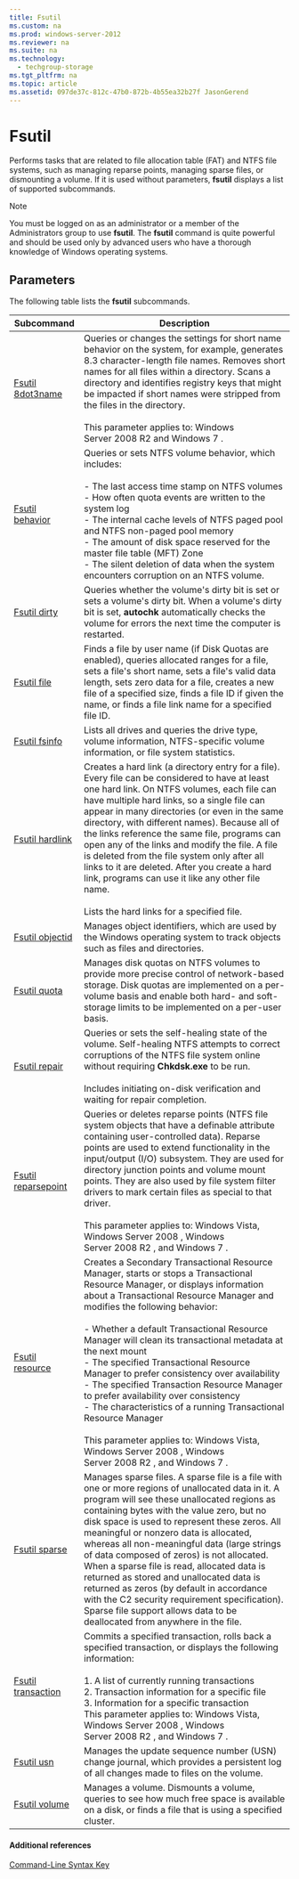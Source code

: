 ```yaml
---
title: Fsutil
ms.custom: na
ms.prod: windows-server-2012
ms.reviewer: na
ms.suite: na
ms.technology: 
  - techgroup-storage
ms.tgt_pltfrm: na
ms.topic: article
ms.assetid: 097de37c-812c-47b0-872b-4b55ea32b27f JasonGerend
---
```

# Fsutil
Performs tasks that are related to file allocation table \(FAT\) and NTFS file systems, such as managing reparse points, managing sparse files, or dismounting a volume. If it is used without parameters, **fsutil** displays a list of supported subcommands.  
  
> [!NOTE]  
> You must be logged on as an administrator or a member of the Administrators group to use **fsutil**. The **fsutil** command is quite powerful and should be used only by advanced users who have a thorough knowledge of Windows operating systems.  
  
## Parameters  
The following table lists the **fsutil** subcommands.  
  
|Subcommand|Description|  
|--------------|---------------|  
|[Fsutil 8dot3name](Fsutil-8dot3name.md)|Queries or changes the settings for short name behavior on the system, for example, generates 8.3 character\-length file names. Removes short names for all files within a directory. Scans a directory and identifies registry keys that might be impacted if short names were stripped from the files in the directory.<br /><br />This parameter applies to:  Windows Server 2008 R2  and  Windows 7 .|  
|[Fsutil behavior](Fsutil-behavior.md)|Queries or sets NTFS volume behavior, which includes:<br /><br />-   The last access time stamp on NTFS volumes<br />-   How often quota events are written to the system log<br />-   The internal cache levels of NTFS paged pool and NTFS non\-paged pool memory<br />-   The amount of disk space reserved for the master file table \(MFT\) Zone<br />-   The silent deletion of data when the system encounters corruption on an NTFS volume.|  
|[Fsutil dirty](Fsutil-dirty.md)|Queries whether the volume's dirty bit is set or sets a volume's dirty bit. When a volume's dirty bit is set, **autochk** automatically checks the volume for errors the next time the computer is restarted.|  
|[Fsutil file](Fsutil-file.md)|Finds a file by user name \(if Disk Quotas are enabled\), queries allocated ranges for a file, sets a file's short name, sets a file's valid data length, sets zero data for a file, creates a new file of a specified size, finds a file ID if given the name, or finds a file link name for a specified file ID.|  
|[Fsutil fsinfo](Fsutil-fsinfo.md)|Lists all drives and queries the drive type, volume information, NTFS\-specific volume information, or file system statistics.|  
|[Fsutil hardlink](Fsutil-hardlink.md)|Creates a hard link \(a directory entry for a file\). Every file can be considered to have at least one hard link. On NTFS volumes, each file can have multiple hard links, so a single file can appear in many directories \(or even in the same directory, with different names\). Because all of the links reference the same file, programs can open any of the links and modify the file. A file is deleted from the file system only after all links to it are deleted. After you create a hard link, programs can use it like any other file name.<br /><br />Lists the hard links for a specified file.|  
|[Fsutil objectid](Fsutil-objectid.md)|Manages object identifiers, which are used by the Windows operating system to track objects such as files and directories.|  
|[Fsutil quota](Fsutil-quota.md)|Manages disk quotas on NTFS volumes to provide more precise control of network\-based storage. Disk quotas are implemented on a per\-volume basis and enable both hard\- and soft\-storage limits to be implemented on a per\-user basis.|  
|[Fsutil repair](Fsutil-repair.md)|Queries or sets the self\-healing state of the volume. Self\-healing NTFS attempts to correct corruptions of the NTFS file system online without requiring **Chkdsk.exe** to be run.<br /><br />Includes initiating on\-disk verification and waiting for repair completion.|  
|[Fsutil reparsepoint](Fsutil-reparsepoint.md)|Queries or deletes reparse points \(NTFS file system objects that have a definable attribute containing user\-controlled data\). Reparse points are used to extend functionality in the input\/output \(I\/O\) subsystem. They are used for directory junction points and volume mount points. They are also used by file system filter drivers to mark certain files as special to that driver.<br /><br />This parameter applies to: Windows Vista,  Windows Server 2008 ,  Windows Server 2008 R2 , and  Windows 7 .|  
|[Fsutil resource](Fsutil-resource.md)|Creates a Secondary Transactional Resource Manager, starts or stops a Transactional Resource Manager, or displays information about a Transactional Resource Manager and modifies the following behavior:<br /><br />-   Whether a default Transactional Resource Manager will clean its transactional metadata at the next mount<br />-   The specified Transactional Resource Manager to prefer consistency over availability<br />-   The specified Transaction Resource Manager to prefer availability over consistency<br />-   The characteristics of a running Transactional Resource Manager<br /><br />This parameter applies to: Windows Vista,  Windows Server 2008 ,  Windows Server 2008 R2 , and  Windows 7 .|  
|[Fsutil sparse](Fsutil-sparse.md)|Manages sparse files. A sparse file is a file with one or more regions of unallocated data in it. A program will see these unallocated regions as containing bytes with the value zero, but no disk space is used to represent these zeros. All meaningful or nonzero data is allocated, whereas all non\-meaningful data \(large strings of data composed of zeros\) is not allocated. When a sparse file is read, allocated data is returned as stored and unallocated data is returned as zeros \(by default in accordance with the C2 security requirement specification\). Sparse file support allows data to be deallocated from anywhere in the file.|  
|[Fsutil transaction](Fsutil-transaction.md)|Commits a specified transaction, rolls back a specified transaction, or displays the following information:<br /><br />1.  A list of currently running transactions<br />2.  Transaction information for a specific file<br />3.  Information for a specific transaction<br />    This parameter applies to: Windows Vista,  Windows Server 2008 ,  Windows Server 2008 R2 , and  Windows 7 .|  
|[Fsutil usn](Fsutil-usn.md)|Manages the update sequence number \(USN\) change journal, which provides a persistent log of all changes made to files on the volume.|  
|[Fsutil volume](Fsutil-volume.md)|Manages a volume. Dismounts a volume, queries to see how much free space is available on a disk, or finds a file that is using a specified cluster.|  
  
#### Additional references  
[Command-Line Syntax Key](Command-Line-Syntax-Key.md)  
  


